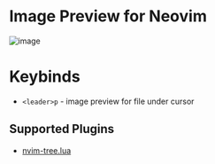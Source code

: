 # Image Preview for Neovim

![image](https://user-images.githubusercontent.com/430272/194723584-3af9e272-b6b9-456a-af88-e1f79e5213e5.png)

# Keybinds

- `<leader>p` - image preview for file under cursor

## Supported Plugins

- [nvim-tree.lua](https://github.com/kyazdani42/nvim-tree.lua)

